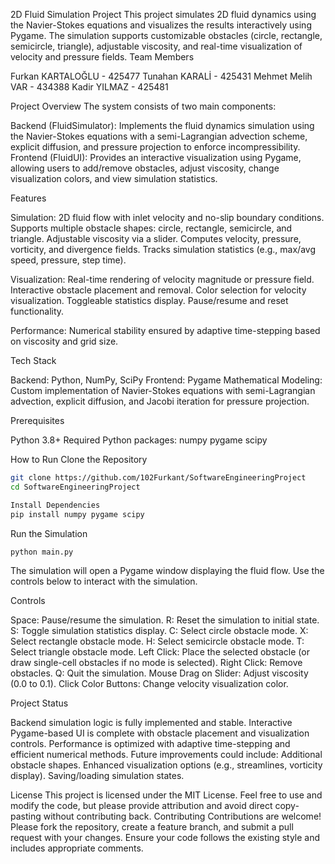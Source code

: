 2D Fluid Simulation Project
This project simulates 2D fluid dynamics using the Navier-Stokes equations and visualizes the results interactively using Pygame. The simulation supports customizable obstacles (circle, rectangle, semicircle, triangle), adjustable viscosity, and real-time visualization of velocity and pressure fields.
Team Members

Furkan KARTALOĞLU - 425477
Tunahan KARALİ - 425431
Mehmet Melih VAR - 434388
Kadir YILMAZ - 425481

Project Overview
The system consists of two main components:

Backend (FluidSimulator): Implements the fluid dynamics simulation using the Navier-Stokes equations with a semi-Lagrangian advection scheme, explicit diffusion, and pressure projection to enforce incompressibility.
Frontend (FluidUI): Provides an interactive visualization using Pygame, allowing users to add/remove obstacles, adjust viscosity, change visualization colors, and view simulation statistics.

Features

Simulation: 
2D fluid flow with inlet velocity and no-slip boundary conditions.
Supports multiple obstacle shapes: circle, rectangle, semicircle, and triangle.
Adjustable viscosity via a slider.
Computes velocity, pressure, vorticity, and divergence fields.
Tracks simulation statistics (e.g., max/avg speed, pressure, step time).


Visualization:
Real-time rendering of velocity magnitude or pressure field.
Interactive obstacle placement and removal.
Color selection for velocity visualization.
Toggleable statistics display.
Pause/resume and reset functionality.


Performance: Numerical stability ensured by adaptive time-stepping based on viscosity and grid size.

Tech Stack

Backend: Python, NumPy, SciPy
Frontend: Pygame
Mathematical Modeling: Custom implementation of Navier-Stokes equations with semi-Lagrangian advection, explicit diffusion, and Jacobi iteration for pressure projection.

Prerequisites

Python 3.8+
Required Python packages:
numpy
pygame
scipy



How to Run
Clone the Repository
```bash
git clone https://github.com/102Furkant/SoftwareEngineeringProject
cd SoftwareEngineeringProject
```

```bash
Install Dependencies
pip install numpy pygame scipy
```

Run the Simulation
```bash
python main.py
```

The simulation will open a Pygame window displaying the fluid flow. Use the controls below to interact with the simulation.


Controls

Space: Pause/resume the simulation.
R: Reset the simulation to initial state.
S: Toggle simulation statistics display.
C: Select circle obstacle mode.
X: Select rectangle obstacle mode.
H: Select semicircle obstacle mode.
T: Select triangle obstacle mode.
Left Click: Place the selected obstacle (or draw single-cell obstacles if no mode is selected).
Right Click: Remove obstacles.
Q: Quit the simulation.
Mouse Drag on Slider: Adjust viscosity (0.0 to 0.1).
Click Color Buttons: Change velocity visualization color.

Project Status

Backend simulation logic is fully implemented and stable.
Interactive Pygame-based UI is complete with obstacle placement and visualization controls.
Performance is optimized with adaptive time-stepping and efficient numerical methods.
Future improvements could include:
Additional obstacle shapes.
Enhanced visualization options (e.g., streamlines, vorticity display).
Saving/loading simulation states.



License
This project is licensed under the MIT License. Feel free to use and modify the code, but please provide attribution and avoid direct copy-pasting without contributing back.
Contributing
Contributions are welcome! Please fork the repository, create a feature branch, and submit a pull request with your changes. Ensure your code follows the existing style and includes appropriate comments.
